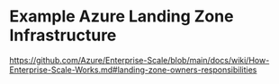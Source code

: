 # Example Azure Landing Zone Infrastructure

<https://github.com/Azure/Enterprise-Scale/blob/main/docs/wiki/How-Enterprise-Scale-Works.md#landing-zone-owners-responsibilities>
